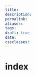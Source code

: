 ```yaml
---
title: 
description: 
permalink: 
aliases: 
tags: 
draft: true
date: 
cssclasses:
---
```


# index

